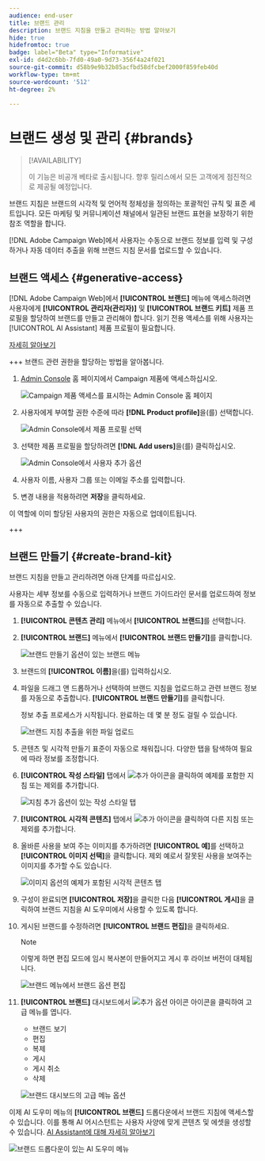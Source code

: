 ```yaml
---
audience: end-user
title: 브랜드 관리
description: 브랜드 지침을 만들고 관리하는 방법 알아보기
hide: true
hidefromtoc: true
badge: label="Beta" type="Informative"
exl-id: d4d2c6bb-7fd0-49a0-9d73-356f4a24f021
source-git-commit: d58b9e9b32b85acfbd58dfcbef2000f859feb40d
workflow-type: tm+mt
source-wordcount: '512'
ht-degree: 2%

---
```


# 브랜드 생성 및 관리 {#brands}

>[!AVAILABILITY]
>
>이 기능은 비공개 베타로 출시됩니다. 향후 릴리스에서 모든 고객에게 점진적으로 제공될 예정입니다.

브랜드 지침은 브랜드의 시각적 및 언어적 정체성을 정의하는 포괄적인 규칙 및 표준 세트입니다. 모든 마케팅 및 커뮤니케이션 채널에서 일관된 브랜드 표현을 보장하기 위한 참조 역할을 합니다.

[!DNL Adobe Campaign Web]에서 사용자는 수동으로 브랜드 정보를 입력 및 구성하거나 자동 데이터 추출을 위해 브랜드 지침 문서를 업로드할 수 있습니다.

## 브랜드 액세스 {#generative-access}

[!DNL Adobe Campaign Web]에서 **[!UICONTROL 브랜드]** 메뉴에 액세스하려면 사용자에게 **[!UICONTROL 관리자(관리자)]** 및 **[!UICONTROL 브랜드 키트]** 제품 프로필을 할당하여 브랜드를 만들고 관리해야 합니다. 읽기 전용 액세스를 위해 사용자는 [!UICONTROL AI Assistant] 제품 프로필이 필요합니다.

[자세히 알아보기](https://experienceleague.adobe.com/en/docs/campaign/campaign-v8/admin/permissions/manage-permissions)

+++ 브랜드 관련 권한을 할당하는 방법을 알아봅니다.

1. [Admin Console](https://adminconsole.adobe.com/enterprise) 홈 페이지에서 Campaign 제품에 액세스하십시오.

   ![Campaign 제품 액세스를 표시하는 Admin Console 홈 페이지](assets/brands_admin_1.png)

1. 사용자에게 부여할 권한 수준에 따라 **[!DNL Product profile]**&#x200B;을(를) 선택합니다.

   ![Admin Console에서 제품 프로필 선택](assets/brands_admin_2.png)

1. 선택한 제품 프로필을 할당하려면 **[!DNL Add users]**&#x200B;을(를) 클릭하십시오.

   ![Admin Console에서 사용자 추가 옵션](assets/brands_admin_3.png)

1. 사용자 이름, 사용자 그룹 또는 이메일 주소를 입력합니다.

1. 변경 내용을 적용하려면 **저장**&#x200B;을 클릭하세요.

이 역할에 이미 할당된 사용자의 권한은 자동으로 업데이트됩니다.

+++

## 브랜드 만들기 {#create-brand-kit}

브랜드 지침을 만들고 관리하려면 아래 단계를 따르십시오.

사용자는 세부 정보를 수동으로 입력하거나 브랜드 가이드라인 문서를 업로드하여 정보를 자동으로 추출할 수 있습니다.

1. **[!UICONTROL 콘텐츠 관리]** 메뉴에서 **[!UICONTROL 브랜드]**&#x200B;를 선택합니다.

1. **[!UICONTROL 브랜드]** 메뉴에서 **[!UICONTROL 브랜드 만들기]**&#x200B;를 클릭합니다.

   ![브랜드 만들기 옵션이 있는 브랜드 메뉴](assets/brands_1.png)

1. 브랜드의 **[!UICONTROL 이름]**&#x200B;을(를) 입력하십시오.

1. 파일을 드래그 앤 드롭하거나 선택하여 브랜드 지침을 업로드하고 관련 브랜드 정보를 자동으로 추출합니다. **[!UICONTROL 브랜드 만들기]**&#x200B;를 클릭합니다.

   정보 추출 프로세스가 시작됩니다. 완료하는 데 몇 분 정도 걸릴 수 있습니다.

   ![브랜드 지침 추출을 위한 파일 업로드](assets/brands_7.png)

1. 콘텐츠 및 시각적 만들기 표준이 자동으로 채워집니다. 다양한 탭을 탐색하여 필요에 따라 정보를 조정합니다.

1. **[!UICONTROL 작성 스타일]** 탭에서 ![추가 아이콘](assets/do-not-localize/Smock_Add_18_N.svg)을 클릭하여 예제를 포함한 지침 또는 제외를 추가합니다.

   ![지침 추가 옵션이 있는 작성 스타일 탭](assets/brands_2.png)

1. **[!UICONTROL 시각적 콘텐츠]** 탭에서 ![추가 아이콘](assets/do-not-localize/Smock_Add_18_N.svg)을 클릭하여 다른 지침 또는 제외를 추가합니다.

1. 올바른 사용을 보여 주는 이미지를 추가하려면 **[!UICONTROL 예]**&#x200B;를 선택하고 **[!UICONTROL 이미지 선택]**&#x200B;을 클릭합니다. 제외 예로서 잘못된 사용을 보여주는 이미지를 추가할 수도 있습니다.

   ![이미지 옵션의 예제가 포함된 시각적 콘텐츠 탭](assets/brands_3.png)

1. 구성이 완료되면 **[!UICONTROL 저장]**&#x200B;을 클릭한 다음 **[!UICONTROL 게시]**&#x200B;을 클릭하여 브랜드 지침을 AI 도우미에서 사용할 수 있도록 합니다.

1. 게시된 브랜드를 수정하려면 **[!UICONTROL 브랜드 편집]**&#x200B;을 클릭하세요.

   >[!NOTE]
   >
   >이렇게 하면 편집 모드에 임시 복사본이 만들어지고 게시 후 라이브 버전이 대체됩니다.

   ![브랜드 메뉴에서 브랜드 옵션 편집](assets/brands_4.png)

1. **[!UICONTROL 브랜드]** 대시보드에서 ![추가 옵션 아이콘](assets/do-not-localize/Smock_More_18_N.svg) 아이콘을 클릭하여 고급 메뉴를 엽니다.

   * 브랜드 보기
   * 편집
   * 복제
   * 게시
   * 게시 취소
   * 삭제

   ![브랜드 대시보드의 고급 메뉴 옵션](assets/brands_5.png)

이제 AI 도우미 메뉴의 **[!UICONTROL 브랜드]** 드롭다운에서 브랜드 지침에 액세스할 수 있습니다. 이를 통해 AI 어시스턴트는 사용자 사양에 맞게 콘텐츠 및 에셋을 생성할 수 있습니다. [AI Assistant에 대해 자세히 알아보기](../email/generative-gs.md)

![브랜드 드롭다운이 있는 AI 도우미 메뉴](assets/brands_6.png)